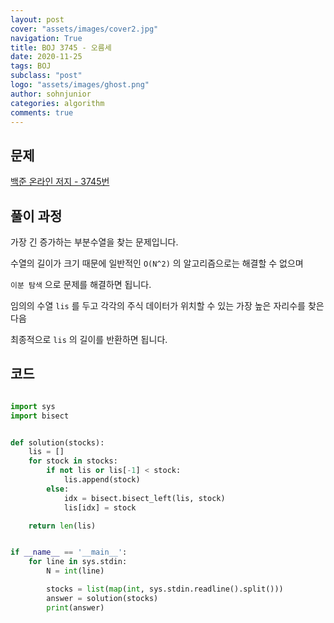 ```yaml
---
layout: post
cover: "assets/images/cover2.jpg"
navigation: True
title: BOJ 3745 - 오름세
date: 2020-11-25
tags: BOJ
subclass: "post"
logo: "assets/images/ghost.png"
author: sohnjunior
categories: algorithm
comments: true
---
```


## 문제

[백준 온라인 저지 - 3745번](https://www.acmicpc.net/problem/3745)

## 풀이 과정

가장 긴 증가하는 부분수열을 찾는 문제입니다.

수열의 길이가 크기 때문에 일반적인 `O(N^2)` 의 알고리즘으로는 해결할 수 없으며

`이분 탐색` 으로 문제를 해결하면 됩니다.

임의의 수열 `lis` 를 두고 각각의 주식 데이터가 위치할 수 있는 가장 높은 자리수를 찾은 다음

최종적으로 `lis` 의 길이를 반환하면 됩니다.

## 코드

```python

import sys
import bisect


def solution(stocks):
    lis = []
    for stock in stocks:
        if not lis or lis[-1] < stock:
            lis.append(stock)
        else:
            idx = bisect.bisect_left(lis, stock)
            lis[idx] = stock

    return len(lis)


if __name__ == '__main__':
    for line in sys.stdin:
        N = int(line)

        stocks = list(map(int, sys.stdin.readline().split()))
        answer = solution(stocks)
        print(answer)

```
